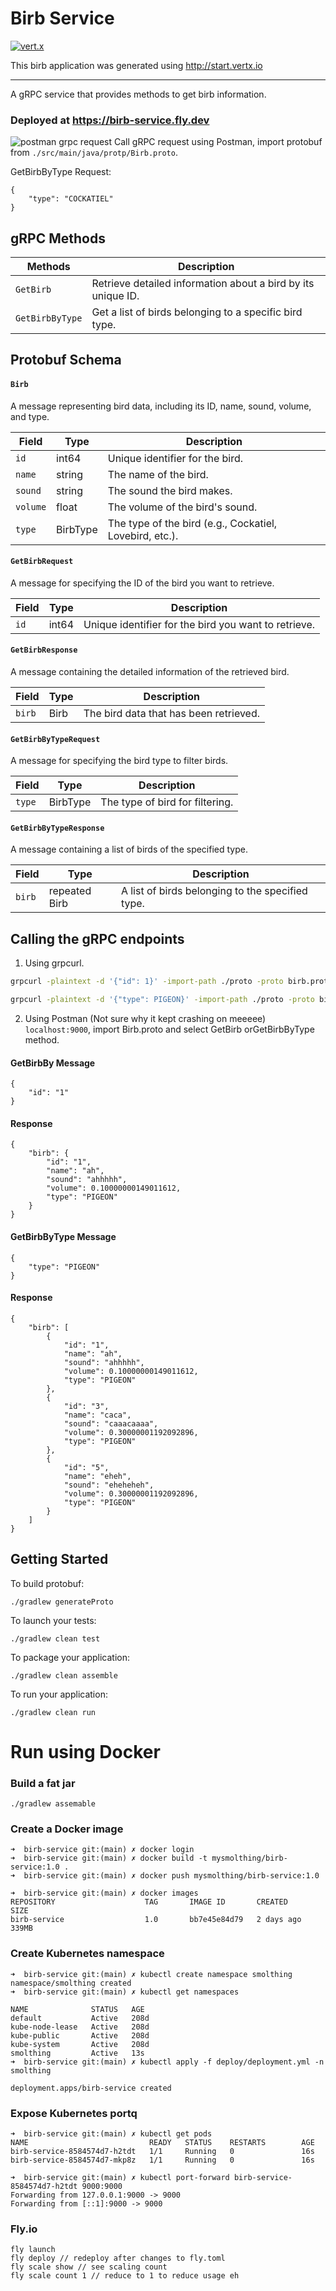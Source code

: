 # Birb Service

[![vert.x](https://img.shields.io/badge/vert.x-4.4.6-purple.svg)](https://vertx.io)

This birb application was generated using http://start.vertx.io

-----------
A gRPC service that provides methods to get birb information.

### Deployed at https://birb-service.fly.dev
![postman grpc request](./doc/images/postman.png)
Call gRPC request using Postman, import protobuf from `./src/main/java/protp/Birb.proto`.

GetBirbByType Request:
```
{
    "type": "COCKATIEL"
}
```

## gRPC Methods

| Methods               | Description                                                      |
|-----------------------|------------------------------------------------------------------|
| `GetBirb`             | Retrieve detailed information about a bird by its unique ID.    |
| `GetBirbByType`       | Get a list of birds belonging to a specific bird type.           |

## Protobuf Schema

#### `Birb`

A message representing bird data, including its ID, name, sound, volume, and type.

| Field   | Type    | Description                          |
|---------|---------|--------------------------------------|
| `id`    | int64   | Unique identifier for the bird.      |
| `name`  | string  | The name of the bird.                |
| `sound` | string  | The sound the bird makes.           |
| `volume`| float   | The volume of the bird's sound.     |
| `type`  | BirbType| The type of the bird (e.g., Cockatiel, Lovebird, etc.).

#### `GetBirbRequest`

A message for specifying the ID of the bird you want to retrieve.

| Field   | Type    | Description                          |
|---------|---------|--------------------------------------|
| `id`    | int64   | Unique identifier for the bird you want to retrieve.

#### `GetBirbResponse`

A message containing the detailed information of the retrieved bird.

| Field   | Type    | Description                          |
|---------|---------|--------------------------------------|
| `birb`  | Birb    | The bird data that has been retrieved.

#### `GetBirbByTypeRequest`

A message for specifying the bird type to filter birds.

| Field   | Type    | Description                          |
|---------|---------|--------------------------------------|
| `type`  | BirbType| The type of bird for filtering.

#### `GetBirbByTypeResponse`

A message containing a list of birds of the specified type.

| Field   | Type    | Description                          |
|---------|---------|--------------------------------------|
| `birb`  | repeated Birb | A list of birds belonging to the specified type.


## Calling the gRPC endpoints

1. Using grpcurl.

```bash
grpcurl -plaintext -d '{"id": 1}' -import-path ./proto -proto birb.proto localhost:50051 birb.BirbService/GetBirb
```

```bash
grpcurl -plaintext -d '{"type": PIGEON}' -import-path ./proto -proto birb.proto localhost:50051 birb.BirbService/GetBirbByType
```

2. Using Postman (Not sure why it kept crashing on meeeee) `localhost:9000`, import Birb.proto and select GetBirb orGetBirbByType method.

#### GetBirbBy Message
```
{
    "id": "1"
}
```

#### Response
```
{
    "birb": {
        "id": "1",
        "name": "ah",
        "sound": "ahhhhh",
        "volume": 0.10000000149011612,
        "type": "PIGEON"
    }
}
```

#### GetBirbByType Message
```
{
    "type": "PIGEON"
}
```

#### Response
```
{
    "birb": [
        {
            "id": "1",
            "name": "ah",
            "sound": "ahhhhh",
            "volume": 0.10000000149011612,
            "type": "PIGEON"
        },
        {
            "id": "3",
            "name": "caca",
            "sound": "caaacaaaa",
            "volume": 0.30000001192092896,
            "type": "PIGEON"
        },
        {
            "id": "5",
            "name": "eheh",
            "sound": "eheheheh",
            "volume": 0.30000001192092896,
            "type": "PIGEON"
        }
    ]
}
```

## Getting Started

To build protobuf:
```
./gradlew generateProto
```

To launch your tests:
```
./gradlew clean test
```

To package your application:
```
./gradlew clean assemble
```

To run your application:
```
./gradlew clean run
```


# Run using Docker
### Build a fat jar
```
./gradlew assemable
```
### Create a Docker image

```
➜  birb-service git:(main) ✗ docker login
➜  birb-service git:(main) ✗ docker build -t mysmolthing/birb-service:1.0 .
➜  birb-service git:(main) ✗ docker push mysmolthing/birb-service:1.0

➜  birb-service git:(main) ✗ docker images
REPOSITORY                    TAG       IMAGE ID       CREATED         SIZE
birb-service                  1.0       bb7e45e84d79   2 days ago      339MB
```

### Create Kubernetes namespace
```
➜  birb-service git:(main) ✗ kubectl create namespace smolthing
namespace/smolthing created
➜  birb-service git:(main) ✗ kubectl get namespaces

NAME              STATUS   AGE
default           Active   208d
kube-node-lease   Active   208d
kube-public       Active   208d
kube-system       Active   208d
smolthing         Active   13s
➜  birb-service git:(main) ✗ kubectl apply -f deploy/deployment.yml -n smolthing

deployment.apps/birb-service created

```
### Expose Kubernetes portq
```
➜  birb-service git:(main) ✗ kubectl get pods
NAME                           READY   STATUS    RESTARTS        AGE
birb-service-8584574d7-h2tdt   1/1     Running   0               16s
birb-service-8584574d7-mkp8z   1/1     Running   0               16s

➜  birb-service git:(main) ✗ kubectl port-forward birb-service-8584574d7-h2tdt 9000:9000
Forwarding from 127.0.0.1:9000 -> 9000
Forwarding from [::1]:9000 -> 9000
```

### Fly.io
```
fly launch
fly deploy // redeploy after changes to fly.toml
fly scale show // see scaling count
fly scale count 1 // reduce to 1 to reduce usage eh
```
